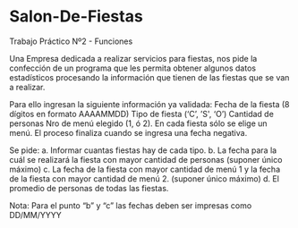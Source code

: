 # Salon-De-Fiestas
Trabajo Práctico Nº2 - Funciones

Una Empresa dedicada a realizar servicios para fiestas, nos pide la confección de un programa que les permita obtener algunos datos
estadísticos procesando la información que tienen de las fiestas que se van a realizar.

Para ello ingresan la siguiente información ya validada:
Fecha de la fiesta (8 dígitos en formato AAAAMMDD)
Tipo de fiesta (‘C’, ’S', ‘O’)
Cantidad de personas
Nro de menú elegido (1, ó 2). En cada fiesta sólo se elige un menú.
El proceso finaliza cuando se ingresa una fecha negativa.

Se pide:
a. Informar cuantas fiestas hay de cada tipo.
b. La fecha para la cuál se realizará la fiesta con mayor cantidad de personas (suponer único máximo)
c. La fecha de la fiesta con mayor cantidad de menú 1 y la fecha de la fiesta con mayor cantidad de menú 2. (suponer único
máximo)
d. El promedio de personas de todas las fiestas.

Nota: Para el punto “b” y “c” las fechas deben ser impresas como DD/MM/YYYY
